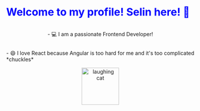<h1 style="color:blue;">Welcome to my profile! Selin here! 👋</h1>

<div style="display: flex; flex-direction: column; align-items: center;">
  <p>- 💻 I am a passionate Frontend Developer!</p>
  <p>- 😄 I love React because Angular is too hard for me and it's too complicated *chuckles*</p>
     <center>
        <img src="https://media.tenor.com/eEImeJOo-58AAAAM/cat-laughing-meme.gif" alt="laughing cat" style="width: 100px;"/>
    </center>
</div>




<!--
**Riddox/Riddox** is a ✨ _special_ ✨ repository because its `README.md` (this file) appears on your GitHub profile.

Here are some ideas to get you started:

- 🔭 I’m currently working on ...
- 🌱 I’m currently learning ...
- 👯 I’m looking to collaborate on ...
- 🤔 I’m looking for help with ...
- 💬 Ask me about ...
- 📫 How to reach me: ...
- 😄 Pronouns: ...
- ⚡ Fun fact: ...
-->
